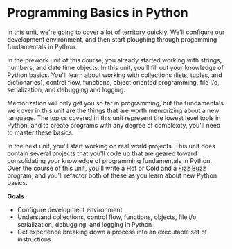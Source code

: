 # Programming Basics in Python

In this unit, we're going to cover a lot of territory quickly. We'll configure our development environment, and then start ploughing through progamming fundamentals in Python. 

In the prework unit of this course, you already started working with strings, numbers, and date time objects. In this unit, you'll fill out your knowledge of Python basics. You'll learn about working with collections (lists, tuples, and dictionaries), control flow, functions, object oriented programming, file i/o, serialization, and debugging and logging. 

Memorization will only get you so far in programming, but the fundamentals we cover in this unit are the things that are worth memorizing about a new language. The topics covered in this unit represent the lowest level tools in Python, and to create programs with any degree of complexity, you'll need to master these basics. 

In the next unit, you'll start working on real world projects. This unit does contain several projects that you'll code up that are geared toward consolidating your knowledge of programming fundamentals in Python. Over the course of this unit, you'll write a Hot or Cold and a [Fizz Buzz](http://en.wikipedia.org/wiki/Fizz_buzz) program, and you'll refactor both of these as you learn about new Python basics.

**Goals**

*   Configure development environment 
*   Understand collections, control flow, functions, objects, file i/o, serialization, debugging, and logging in Python
*   Get experience breaking down a process into an executable set of instructions
